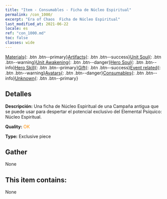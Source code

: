 ```yaml
---
title: "Item - Consumables - Ficha de Núcleo Espiritual"
permalink: /con_1000/
excerpt: "Era of Chaos  Ficha de Núcleo Espiritual"
last_modified_at: 2021-06-22
locale: es
ref: "con_1000.md"
toc: false
classes: wide
---
```

 [Materials](/ItemsES/){: .btn .btn--primary}[Artifacts](/ItemsES/Artifacts/){: .btn .btn--success}[Unit Soul](/ItemsES/UnitSoul/){: .btn .btn--warning}[Unit Awakening](/ItemsES/UnitAwakening/){: .btn .btn--danger}[Hero Soul](/ItemsES/HeroSoul/){: .btn .btn--info}[Hero Skill](/ItemsES/HeroSkill/){: .btn .btn--primary}[Gift](/ItemsES/Gift/){: .btn .btn--success}[Event related](/ItemsES/Events/){: .btn .btn--warning}[Avatars](/ItemsES/Avatars/){: .btn .btn--danger}[Consumables](/ItemsES/Consumables/){: .btn .btn--info}[Unknown](/ItemsES/Unknown/){: .btn .btn--primary}

## Detalles
 **Descripción:** Una ficha de Núcleo Espiritual de una Campaña antigua que se puede usar para despertar el potencial exclusivo del Elemental Psíquico: Núcleo Espiritual.

 **Quality:** <span style="color: #FF8C00">OK</span>

 **Type:** Exclusive piece

## Gather

  None

## This item contains:

  None


